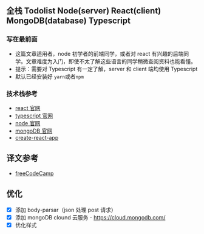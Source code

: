 ## 全栈 Todolist Node(server) React(client) MongoDB(database) Typescript

### 写在最前面

-   这篇文章适用者，node 初学者的前端同学，或者对 react 有兴趣的后端同学。文章难度为入门，即使不太了解这些语言的同学稍微查阅资料也能看懂。
-   提示：需要对 Typescript 有一定了解，server 和 client 端均使用 Typescript
-   默认已经安装好 `yarn`或者`npm`

### 技术栈参考

-   [react 官网](https://react.docschina.org/tutorial/tutorial.html)
-   [typescript 官网](https://www.tslang.cn/docs/home.html)
-   [node 官网](https://nodejs.org/en/)
-   [mongoDB 官网](https://www.mongodb.com/)
-   [create-react-app](https://create-react-app.dev/docs/getting-started#selecting-a-template)

## 译文参考

-   [freeCodeCamp](https://www.freecodecamp.org/news/how-to-build-a-todo-app-with-react-typescript-nodejs-and-mongodb/#api-with-nodejs-express-mongodb-and-typescript)

## 优化

-   [x] 添加 body-parsar（json 处理 post 请求）
-   [x] 添加 mongoDB clound 云服务 - https://cloud.mongodb.com/
-   [x] 优化样式
